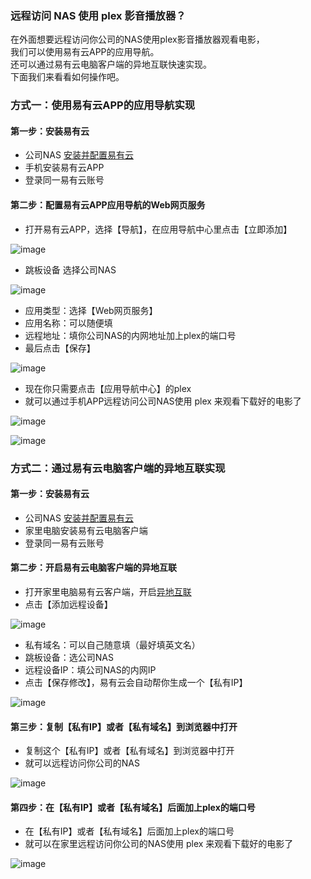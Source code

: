 ### 远程访问 NAS 使用 plex 影音播放器？
在外面想要远程访问你公司的NAS使用plex影音播放器观看电影，  
我们可以使用易有云APP的应用导航。  
还可以通过易有云电脑客户端的异地互联快速实现。  
下面我们来看看如何操作吧。

### 方式一：使用易有云APP的应用导航实现
#### 第一步：安装易有云
- 公司NAS [安装并配置易有云](/zh/guide/linkease/install/device/synology.md)
- 手机安装易有云APP
- 登录同一易有云账号
#### 第二步：配置易有云APP应用导航的Web网页服务
- 打开易有云APP，选择【导航】，在应用导航中心里点击【立即添加】

![image](./image/plex/1.jpg)

- 跳板设备 选择公司NAS

![image](./image/plex/2.jpg)

- 应用类型：选择【Web网页服务】
- 应用名称：可以随便填
- 远程地址：填你公司NAS的内网地址加上plex的端口号
- 最后点击【保存】

![image](./image/plex/3.jpg)

- 现在你只需要点击【应用导航中心】的plex
- 就可以通过手机APP远程访问公司NAS使用 plex 来观看下载好的电影了

![image](./image/plex/4.jpg)

![image](./image/plex/5.jpg)

### 方式二：通过易有云电脑客户端的异地互联实现
#### 第一步：安装易有云
- 公司NAS [安装并配置易有云](/zh/guide/linkease/install/device/synology.md)
- 家里电脑安装易有云电脑客户端
- 登录同一易有云账号
#### 第二步：开启易有云电脑客户端的异地互联
- 打开家里电脑易有云客户端，开启[异地互联](/zh/guide/linkease/function/remote_connects.md)
- 点击【添加远程设备】

![image](./image/plex/6.jpg)

- 私有域名：可以自己随意填（最好填英文名）
- 跳板设备：选公司NAS
- 远程设备IP：填公司NAS的内网IP
- 点击【保存修改】，易有云会自动帮你生成一个【私有IP】

![image](./image/plex/7.jpg)

#### 第三步：复制【私有IP】或者【私有域名】到浏览器中打开
- 复制这个【私有IP】或者【私有域名】到浏览器中打开
- 就可以远程访问你公司的NAS

![image](./image/plex/8.jpg)

#### 第四步：在【私有IP】或者【私有域名】后面加上plex的端口号
- 在【私有IP】或者【私有域名】后面加上plex的端口号
- 就可以在家里远程访问你公司的NAS使用 plex 来观看下载好的电影了

![image](./image/plex/9.jpg)